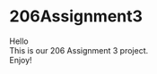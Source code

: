 # 206Assignment3

Hello                                                                                                                           
This is our 206 Assignment 3 project.                                                                                           
Enjoy!
